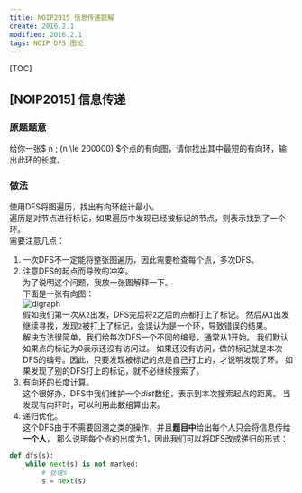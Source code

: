 ```yaml
---
title: NOIP2015 信息传递题解
create: 2016.2.1
modified: 2016.2.1
tags: NOIP DFS 图论
---
```

[TOC]

## [NOIP2015] 信息传递
### 原题题意
给你一张$ n \; (n \le 200000) $个点的有向图，请你找出其中最短的有向环，输出此环的长度。

### 做法
使用DFS将图遍历，找出有向环统计最小。  
遍历是对节点进行标记，如果遍历中发现已经被标记的节点，则表示找到了一个环。  
需要注意几点：

1. 一次DFS不一定能将整张图遍历，因此需要检查每个点，多次DFS。  
2. 注意DFS的起点而导致的冲突。  
   为了说明这个问题，我放一张图解释一下。  
   下面是一张有向图：  
   ![digraph](http://7xq4ng.com1.z0.glb.clouddn.com/message-digraph-1.png)  
   假如我们第一次从`2`出发，DFS完后将`2`之后的点都打上了标记。
   然后从`1`出发继续寻找，发现`2`被打上了标记，会误认为是一个环，导致错误的结果。  
   解决方法很简单，我们给每次DFS一个不同的编号，通常从1开始。
   我们默认如果点的标记为0表示还没有访问过。
   如果还没有访问，做的标记就是本次DFS的编号。因此，只要发现被标记的点是自己打上的，才说明发现了环。
   如果发现了别的DFS打上的标记，就不必继续搜索了。
3. 有向环的长度计算。  
   这个很好办，DFS中我们维护一个$dist$数组，表示到本次搜索起点的距离。
   当发现有向环时，可以利用此数组算出来。
4. 递归优化。  
   这个DFS由于不需要回溯之类的操作，并且**题目中**给出每个人只会将信息传给**一个人**，
   那么说明每个点的出度为1，因此我们可以将DFS改成递归的形式：
   
```python
def dfs(s):
    while next(s) is not marked:
        # 处理s
        s = next(s)
```
